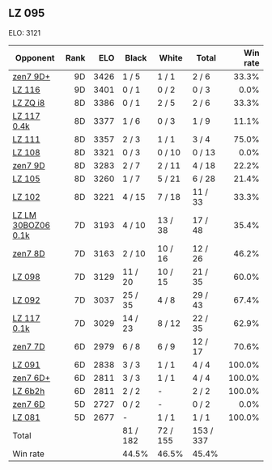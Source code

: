 ## LZ 095 ##

ELO: 3121

Opponent | Rank | ELO | Black | White | Total | Win rate
---------|-----:|----:|-------|-------|-------|-------:
[zen7 9D+](zen7%209D+.md) | 9D | 3426 | 1 / 5 | 1 / 1 | 2 / 6 | 33.3%
[LZ 116](LZ%20116.md) | 9D | 3401 | 0 / 1 | 0 / 2 | 0 / 3 | 0.0%
[LZ ZQ i8](LZ%20ZQ%20i8.md) | 8D | 3386 | 0 / 1 | 2 / 5 | 2 / 6 | 33.3%
[LZ 117 0.4k](LZ%20117%200.4k.md) | 8D | 3377 | 1 / 6 | 0 / 3 | 1 / 9 | 11.1%
[LZ 111](LZ%20111.md) | 8D | 3357 | 2 / 3 | 1 / 1 | 3 / 4 | 75.0%
[LZ 108](LZ%20108.md) | 8D | 3321 | 0 / 3 | 0 / 10 | 0 / 13 | 0.0%
[zen7 9D](zen7%209D.md) | 8D | 3283 | 2 / 7 | 2 / 11 | 4 / 18 | 22.2%
[LZ 105](LZ%20105.md) | 8D | 3260 | 1 / 7 | 5 / 21 | 6 / 28 | 21.4%
[LZ 102](LZ%20102.md) | 8D | 3221 | 4 / 15 | 7 / 18 | 11 / 33 | 33.3%
[LZ LM 30BOZ06 0.1k](LZ%20LM%2030BOZ06%200.1k.md) | 7D | 3193 | 4 / 10 | 13 / 38 | 17 / 48 | 35.4%
[zen7 8D](zen7%208D.md) | 7D | 3163 | 2 / 10 | 10 / 16 | 12 / 26 | 46.2%
[LZ 098](LZ%20098.md) | 7D | 3129 | 11 / 20 | 10 / 15 | 21 / 35 | 60.0%
[LZ 092](LZ%20092.md) | 7D | 3037 | 25 / 35 | 4 / 8 | 29 / 43 | 67.4%
[LZ 117 0.1k](LZ%20117%200.1k.md) | 7D | 3029 | 14 / 23 | 8 / 12 | 22 / 35 | 62.9%
[zen7 7D](zen7%207D.md) | 6D | 2979 | 6 / 8 | 6 / 9 | 12 / 17 | 70.6%
[LZ 091](LZ%20091.md) | 6D | 2838 | 3 / 3 | 1 / 1 | 4 / 4 | 100.0%
[zen7 6D+](zen7%206D+.md) | 6D | 2811 | 3 / 3 | 1 / 1 | 4 / 4 | 100.0%
[LZ 6b2h](LZ%206b2h.md) | 6D | 2811 | 2 / 2 | - | 2 / 2 | 100.0%
[zen7 6D](zen7%206D.md) | 5D | 2727 | 0 / 2 | - | 0 / 2 | 0.0%
[LZ 081](LZ%20081.md) | 5D | 2677 | - | 1 / 1 | 1 / 1 | 100.0%
Total | | | 81 / 182 | 72 / 155 | 153 / 337 | 
Win rate| | | 44.5% | 46.5% | 45.4% | 
